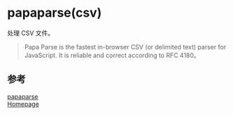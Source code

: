 # papaparse(csv)
处理 CSV 文件。 

> Papa Parse is the fastest in-browser CSV (or delimited text) parser for JavaScript. It is reliable and correct according to RFC 4180。


## 参考
[papaparse](https://www.npmjs.com/package/papaparse)  
[Homepage](https://www.papaparse.com/)


